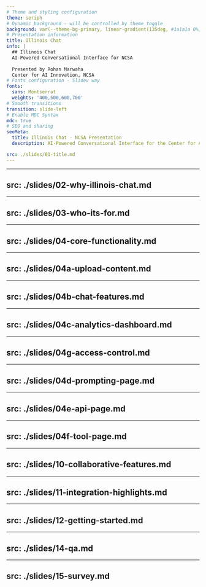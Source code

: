 ```yaml
---
# Theme and styling configuration
theme: seriph
# Dynamic background - will be controlled by theme toggle
background: var(--theme-bg-primary, linear-gradient(135deg, #1a1a1a 0%, #2d2d2d 100%))
# Presentation information
title: Illinois Chat
info: |
  ## Illinois Chat
  AI-Powered Conversational Interface for NCSA
  
  Presented by Rohan Marwaha
  Center for AI Innovation, NCSA
# Fonts configuration - Slidev way
fonts:
  sans: Montserrat
  weights: '400,500,600,700'
# Smooth transitions
transition: slide-left
# Enable MDC Syntax
mdc: true
# SEO and sharing
seoMeta:
  title: Illinois Chat - NCSA Presentation
  description: AI-Powered Conversational Interface for the Center for AI Innovation

src: ./slides/01-title.md
---
```


---
src: ./slides/02-why-illinois-chat.md
---

---
src: ./slides/03-who-its-for.md
---

---
src: ./slides/04-core-functionality.md
---

---
src: ./slides/04a-upload-content.md
---

---
src: ./slides/04b-chat-features.md
---

---
src: ./slides/04c-analytics-dashboard.md
---

---
src: ./slides/04g-access-control.md
---

---
src: ./slides/04d-prompting-page.md
---

---
src: ./slides/04e-api-page.md
---

---
src: ./slides/04f-tool-page.md
---

---
src: ./slides/10-collaborative-features.md
---

---
src: ./slides/11-integration-highlights.md
---

---
src: ./slides/12-getting-started.md
---

---
src: ./slides/14-qa.md
---

---
src: ./slides/15-survey.md
---